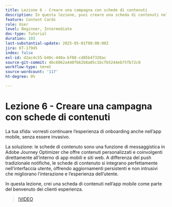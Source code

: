 ```yaml
---
title: Lezione 6 - Creare una campagna con schede di contenuti
description: In questa lezione, puoi creare una scheda di contenuti nell’app mobile come parte dell’esperienza di benvenuto dei clienti.
feature: Content Cards
role: User
level: Beginner, Intermediate
doc-type: Tutorial
duration: 193
last-substantial-update: 2025-05-01T00:00:00Z
jira: KT-17945
index: false
exl-id: d2ac4c55-b40c-448a-bf88-cd85b47320ac
source-git-commit: 4bc6062a440fb62b8a05c1bcfb5244eb75fb72c8
workflow-type: tm+mt
source-wordcount: '117'
ht-degree: 0%

---
```


# Lezione 6 - Creare una campagna con schede di contenuti

La tua sfida: vorresti continuare l’esperienza di onboarding anche nell’app mobile, senza essere invasivo.

La soluzione: le schede di contenuto sono una funzione di messaggistica in Adobe Journey Optimizer che offre
contenuti personalizzati e coinvolgenti direttamente all’interno di app mobili e siti web. A differenza del push tradizionale
notifiche, le schede di contenuto si integrano perfettamente nell’interfaccia utente, offrendo aggiornamenti persistenti e non intrusivi che migliorano l’interazione e l’esperienza dell’utente.

In questa lezione, crei una scheda di contenuti nell’app mobile come parte del benvenuto dei clienti
esperienza.

>[!VIDEO](https://video.tv.adobe.com/v/3457973/?learn=on&enablevpops)
